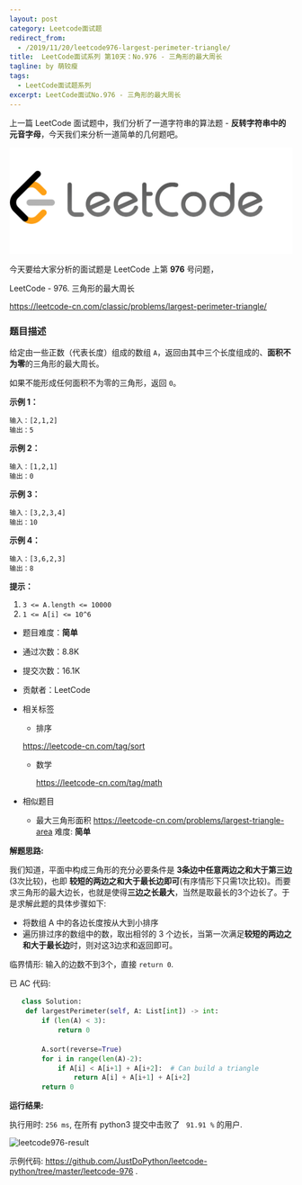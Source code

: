 ```yaml
---
layout: post
category: Leetcode面试题
redirect_from:
  - /2019/11/20/leetcode976-largest-perimeter-triangle/
title:  LeetCode面试系列 第10天：No.976 - 三角形的最大周长
tagline: by 萌较瘦
tags: 
  - LeetCode面试题系列
excerpt: LeetCode面试No.976 - 三角形的最大周长
---
```


上一篇 LeetCode 面试题中，我们分析了一道字符串的算法题 - **反转字符串中的元音字母**，今天我们来分析一道简单的几何题吧。

<!--more-->

![Leetcode](/images/blog/LeetCode.png)

今天要给大家分析的面试题是 LeetCode 上第 **976** 号问题，

LeetCode - 976. 三角形的最大周长

<https://leetcode-cn.com/classic/problems/largest-perimeter-triangle/>



### 题目描述

给定由一些正数（代表长度）组成的数组 `A`，返回由其中三个长度组成的、**面积不为零**的三角形的最大周长。

如果不能形成任何面积不为零的三角形，返回 `0`。

**示例 1：**

```
输入：[2,1,2]
输出：5
```

**示例 2：**

```
输入：[1,2,1]
输出：0
```

**示例 3：**

```
输入：[3,2,3,4]
输出：10
```

**示例 4：**

```
输入：[3,6,2,3]
输出：8
```

**提示：**

1. `3 <= A.length <= 10000`
2. `1 <= A[i] <= 10^6`

- 题目难度：**简单**

- 通过次数：8.8K

- 提交次数：16.1K

- 贡献者：LeetCode

- 相关标签

  - 排序
    

  <https://leetcode-cn.com/tag/sort>

  - 数学 

    <https://leetcode-cn.com/tag/math>

- 相似题目

  - 最大三角形面积
  <https://leetcode-cn.com/problems/largest-triangle-area>  难度: **简单**



**解题思路:**

我们知道，平面中构成三角形的充分必要条件是 **3条边中任意两边之和大于第三边**(3次比较)，也即 **较短的两边之和大于最长边即可**(有序情形下只需1次比较)。而要求三角形的最大边长，也就是使得**三边之长最大**，当然是取最长的3个边长了。于是求解此题的具体步骤如下:

- 将数组 A 中的各边长度按从大到小排序
- 遍历排过序的数组中的数，取出相邻的 3 个边长，当第一次满足**较短的两边之和大于最长边**时，则对这3边求和返回即可。



临界情形: 输入的边数不到3个，直接 `return 0`.



已 AC 代码:

```python
   class Solution:
    def largestPerimeter(self, A: List[int]) -> int:
        if (len(A) < 3):
            return 0

        A.sort(reverse=True)
        for i in range(len(A)-2):
            if A[i] < A[i+1] + A[i+2]:  # Can build a triangle
                return A[i] + A[i+1] + A[i+2]
        return 0       
```



**运行结果:**

执行用时: `256 ms`, 在所有 python3 提交中击败了 ` 91.91 %` 的用户.

![leetcode976-result](http://www.justdopython.com/assets/images/2019/python/leetcode976-result.png)



示例代码: <https://github.com/JustDoPython/leetcode-python/tree/master/leetcode-976> .
